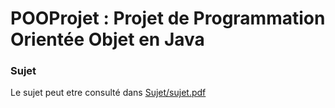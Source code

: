 # POOProjet : Projet de Programmation Orientée Objet en Java

### Sujet

Le sujet peut etre consulté dans [Sujet/sujet.pdf](https://github.com/VincentNOURY/POOProjet/Sujet/sujet.pdf)
